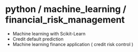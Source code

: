# python / machine_learning / financial_risk_management
- Machine learning with Scikit-Learn 
- Credit default prediction
- Machine learning finance application ( credit risk control )
